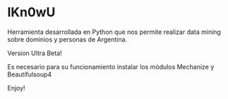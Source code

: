 IKn0wU
======
Herramienta desarrollada en Python que nos permite realizar data mining sobre dominios y personas de Argentina.

Version Ultra Beta!

Es necesario para su funcionamiento instalar los módulos Mechanize y Beautifulsoup4

Enjoy!
